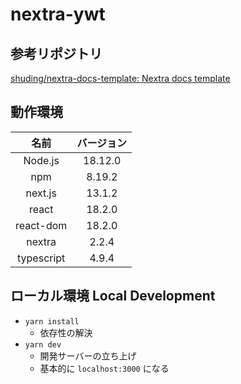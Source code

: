 # nextra-ywt

<!-- [![](.github/screenshot.png)](https://nextra-docs-template.vercel.app) -->

## 参考リポジトリ

[shuding/nextra-docs-template: Nextra docs template](https://github.com/shuding/nextra-docs-template)

## 動作環境

|    名前    | バージョン |
| :--------: | :--------: |
|  Node.js   |  18.12.0   |
|    npm     |   8.19.2   |
|  next.js   |   13.1.2   |
|   react    |   18.2.0   |
| react-dom  |   18.2.0   |
|   nextra   |   2.2.4    |
| typescript |   4.9.4    |

## ローカル環境 Local Development

- `yarn install`
  - 依存性の解決
- `yarn dev`
  - 開発サーバーの立ち上げ
  - 基本的に `localhost:3000` になる

